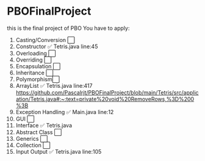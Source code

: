 # PBOFinalProject
this is the final project of PBO
You have to apply:
1. Casting/Conversion ⬜️
2. Constructor ✅ Tetris.java line:45
3. Overloading ⬜️
4. Overriding ⬜️
5. Encapsulation ⬜️
6. Inheritance ⬜️
7. Polymorphism⬜️
8. ArrayList ✅ Tetris.java line:417
  https://github.com/Pascalrjt/PBOFinalProject/blob/main/Tetris/src/application/Tetris.java#:~:text=private%20void%20RemoveRows,%3D%200%3B
9. Exception Handling ✅ Main.java line:12
10. GUI ⬜️
11. Interface ✅ Tetris.java
12. Abstract Class ⬜️
13. Generics ⬜️
14. Collection ⬜️
15. Input Output ✅ Tetris.java line:105
